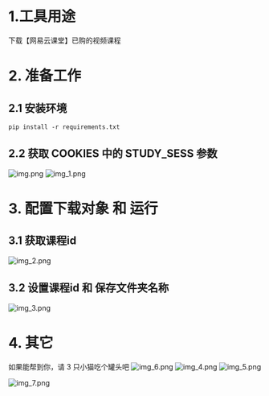 # 1.工具用途
下载【网易云课堂】已购的视频课程

# 2. 准备工作
## 2.1 安装环境
```pip install -r requirements.txt```
## 2.2 获取 COOKIES 中的 STUDY_SESS 参数
![img.png](img.png)
![img_1.png](img_1.png)

# 3. 配置下载对象 和 运行
## 3.1 获取课程id
![img_2.png](img_2.png)
## 3.2 设置课程id 和 保存文件夹名称
![img_3.png](img_3.png)

# 4. 其它
如果能帮到你，请 3 只小猫吃个罐头吧
![img_6.png](img_6.png)
![img_4.png](img_4.png)
![img_5.png](img_5.png)

![img_7.png](img_7.png)